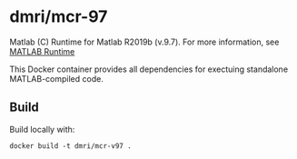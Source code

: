 # dmri/mcr-97

Matlab (C) Runtime for Matlab R2019b (v.9.7).
For more information, see [MATLAB Runtime](https://www.mathworks.com/products/compiler/matlab-runtime.html)

This Docker container provides all dependencies for exectuing standalone
MATLAB-compiled code.

## Build
Build locally with:

```
docker build -t dmri/mcr-v97 .
```
